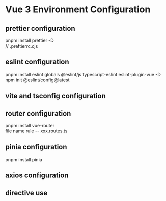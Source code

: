 # Vue 3 Environment Configuration

## prettier configuration

pnpm install prettier -D  
// .prettierrc.cjs

## eslint configuration

pnpm install eslint globals @eslint/js typescript-eslint eslint-plugin-vue -D  
npm init @eslint/config@latest

## vite and tsconfig configuration

## router configuration

pnpm install vue-router  
file name rule -- xxx.routes.ts

## pinia configuration

pnpm install pinia

## axios configuration

## directive use
